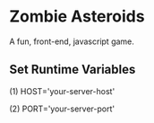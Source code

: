 # Zombie Asteroids
A fun, front-end, javascript game.

## Set Runtime Variables
(1) HOST='your-server-host'

(2) PORT='your-server-port'